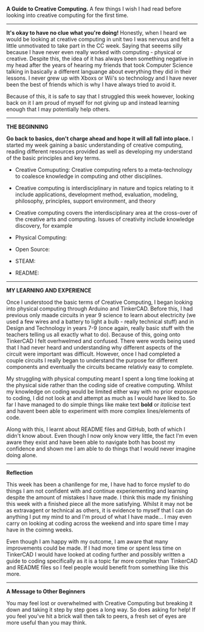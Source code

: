 **A Guide to Creative Computing.**
A few things I wish I had read before looking into creative computing for the first time. 

***

**It's okay to have no clue what you're doing!** Honestly, when I heard we would be looking at creative computing in unit two I was nervous and felt a little unmotivated to take part in the CC week. Saying that seeems silly because I have never even really worked with computing - physical or creative. Despite this, the idea of it has always been something negative in my head after the years of hearing my friends that took Computer Science talking in basically a different languange about everything they did in their lessons. I never grew up with Xboxs or Wii's so technology and I have never been the best of friends which is why I have always tried to avoid it.

Because of this, it is safe to say that I struggled this week however, looking back on it I am proud of myself for not giving up and instead learning enough that I may potentially help others.  

***

**THE BEGINNING**

**Go back to basics, don't charge ahead and hope it will all fall into place.** I started my week gaining a basic understanding of creative computing, reading different resources provided as well as developing my understand of the basic principles and key terms. 

- Creative Comuputing: Creative computing refers to a meta-technology to coalesce knowledge in computing and other disciplines. 
- Creative computing is interdisciplinary in nature and topics relating to it include applications, development method, evaluation, modeling, philosophy, principles, support environment, and theory
- Creative computing covers the interdisciplinary area at the cross-over of the creative arts and computing. Issues of creativity include knowledge discovery, for example

- Physical Computing:

- Open Source:

- STEAM:

- README:

***

**MY LEARNING AND EXPERIENCE**

Once I understood the basic terms of Creative Computing, I began looking into physical computing through Arduino and TinkerCAD. Before this, I had previous only maade circuits in year 9 science to learn about electricity (we used a few wires and a battery to light a bulb - really technical stuff) and in Design and Technology in years 7-9 (once again, really basic stuff with the teachers telling us all exactly what to do). Because of this, going onto TinkerCAD I felt overhwelmed and confused. There were words being used that I had never heard and understanding why different aspects of the circuit were important was difficult. However, once I had completed a couple circuits I really began to understand the purpose for different components and eventually the circuits became relativly easy to complete. 

My struggling with physical computing meant I spent a long time looking at the physical side rather than the coding side of creative computing. Whilst my knowledge on coding would be limited either way with no prior exposure to coding, I did not look at and attempt as much as I would have liked to. So far I have managed to do simple things like make text **bold** or *italicise* text and havent been able to experiment with more complex lines/elements of code. 

Along with this, I learnt about README files and GitHub, both of which I didn't know about. Even though I now only know very little, the fact I'm even aware they exist and have been able to navigate both has boost my confidence and shown me I am able to do things that I would never imagine doing alone.

***

**Reflection**

This week has been a chanllenge for me, I have had to force myslef to do things I am not confident with and continue experiementing and learning despite the amount of mistakes I have made. I think this made my finishing this week with a finished piece all the more satisfying. Whilst it may not be as extravagent or technical as others, it is evidence to myself that I can do anything I put my mind to and I'm proud of what I have made... I may even carry on looking at coding across the weekend and into spare time I may have in the coimng weeks.

Even though I am happy with my outcome, I am aware that many improvements could be made. If I had more time or spent less time on TinkerCAD I would have looked at coding further and possibly written a guide to coding specifically as it is a topic far more complex than TinkerCAD and README files so I feel people would benefit from something like this more. 

***

**A Message to Other Beginners**

You may feel lost or overwhelmed with Creative Computing but breaking it down and taking it step by step goes a long way. So does asking for help! If you feel you've hit a brick wall then talk to peers, a fresh set of eyes are more useful than you may think. 
